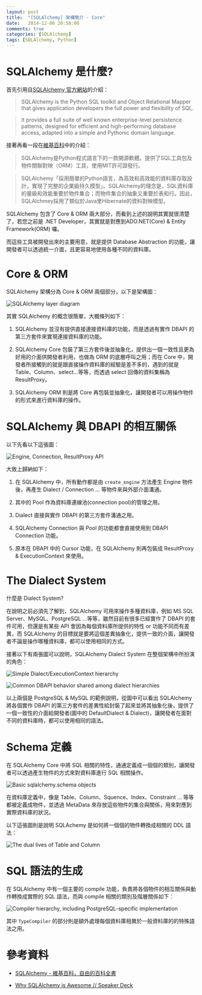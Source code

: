 ```yaml
---
layout: post
title:  "[SQLAlchemy] 架構簡介 - Core"
date:   2014-12-06 20:58:00
comments: true
categories: [SQLAlchemy]
tags: [SQLAlchemy, Python]
---
```


SQLAlchemy 是什麼?
=================

首先引用自[SQLAlchemy 官方網站][2]的介紹：

> SQLAlchemy is the Python SQL toolkit and Object Relational Mapper that gives application developers the full power and flexibility of SQL. 

> It provides a full suite of well known enterprise-level persistence patterns, designed for efficient and high-performing database access, adapted into a simple and Pythonic domain language.

接著再看一段在[維基百科][1]中的介紹：

> SQLAlchemy是Python程式語言下的一款開源軟體。提供了SQL工具包及物件關聯對映（ORM）工具，使用MIT許可證發行。

> SQLAlchemy「採用簡單的Python語言，為高效和高效能的資料庫存取設計，實現了完整的企業級持久模型」。SQLAlchemy的理念是，SQL資料庫的量級和效能重要於物件集合；而物件集合的抽象又重要於表和行。因此，SQLAlchmey採用了類似於Java里Hibernate的資料對映模型。

SQLAlchemy 包含了 Core & ORM 兩大部分，而看到上述的說明其實就很清楚了，若您之前是 .NET Developer，其實就是對應到ADO.NET(Core) & Entity Framework(ORM) 囉。

而這些工具被開發出來的主要用意，就是提供 Database Abstraction 的功能，讓開發者可以透過統一介面，且更容易地使用各種不同的資料庫。


Core & ORM
==========

SQLAlchemy 架構分為 Core & ORM 兩個部分，以下是架構圖：

![SQLAlchemy layer diagram](http://aosabook.org/images/sqlalchemy/layers.png)

其實 SQLAlchemy 的概念很簡單，大概條列如下：

1. SQLAlchemy 並沒有提供直接連接資料庫的功能，而是透過有實作 DBAPI 的第三方套件來實現連接資料庫的功能。

2. SQLAlchemy Core 包裝了第三方套件後並抽象化，提供出一個一致性且更為好用的介面供開發者利用，也做為 ORM 的底層呼叫之用；而在 Core 中，開發者所接觸到的就是跟直接操作資料庫的經驗是差不多的，遇到的就是 Table、Column、select...等等，而透過 select 回傳的資料集稱為 ResultProxy。

3. SQLAlchemy ORM 則是將 Core 再包裝並抽象化，讓開發者可以用操作物件的形式來進行資料庫的操作。


SQLAlchemy 與 DBAPI 的相互關係
=============================

以下先看以下這張圖：

![Engine, Connection, ResultProxy API](http://aosabook.org/images/sqlalchemy/engine.png)

大致上歸納如下：

1. 在 SQLAlchemy 中，所有動作都是由 `create_engine` 方法產生 Engine 物件後，再產生 Dialect / Connection ... 等物件來與外部介面溝通。

2. 其中的 Pool 作為資料庫連線池(connection pool)的管理之用。

3. Dialect 直接與實作 DBAPI 的第三方套件溝通之用。

4. SQLAlchemy Connection 與 Pool 的功能都會直接使用到 DBAPI Connection 功能。

5. 原本在 DBAPI 中的 Cursor 功能，在 SQLAlchemy 則再包裝成 ResultProxy & ExecutionContext 來使用。


The Dialect System
==================

什麼是 Dialect System? 

在說明之前必須先了解到，SQLAlchemy 可用來操作多種資料庫，例如 MS SQL Server、MySQL、PostgreSQL ...等等，雖然目前有很多已經實作了 DBAPI 的套件可用，但還是有某些 API 會因為每個資料庫所提供的特性 or 功能不同而有差異，而 SQLAlchemy 的目標就是要將這個差異抽象化，提供一致的介面，讓開發者不論是操作哪種資料庫，都可以使用相同的方式。

接著以下有兩張圖可以說明，SQLAlchemy Dialect System 在整個架構中所扮演的角色：

![Simple Dialect/ExecutionContext hierarchy](http://aosabook.org/images/sqlalchemy/engine.png)

![Common DBAPI behavior shared among dialect hierarchies](http://aosabook.org/images/sqlalchemy/common-dbapi.png)

以上兩個是 PostgreSQL & MySQL 的範例說明，從圖中可以看出 SQLAlchemy 將各個實作 DBAPI 的第三方套件的差異性給封裝了起來並將其抽象化後，提供了一個一致性的介面給開發者(圖中的 DefaultDialect & Dialect)，讓開發者在面對不同的資料庫時，都可以使用相同的語法。


Schema 定義
===========

在 SQLAlchemy Core 中將 SQL 相關的特性，通通定義成一個個的類別，讓開發者可以透過產生物件的方式來對資料庫進行 SQL 相關操作。

![Basic sqlalchemy.schema objects](http://aosabook.org/images/sqlalchemy/basic-schema.png)

在資料庫定義中，像是 Table、Column、Squence、Index、Constraint ... 等等都被定義成物件，並透過 MetaData 來存放這些物件的集合與關係，用來對應到實際資料庫的狀況。

以下這張圖則是說明 SQLAchemy 是如何將一個個的物件轉換成相關的 DDL 語法：

![The dual lives of Table and Column](http://aosabook.org/images/sqlalchemy/table-column-crossover.png)


SQL 語法的生成
=============

在 SQLAlchemy 中有一個主要的 compile 功能，負責將各個物件的相互關係與動作轉換成實際的 SQL 語法，而與 compile 相關的類別及階層關係如下：

![Compiler hierarchy, including PostgreSQL-specific implementation](http://aosabook.org/images/sqlalchemy/compiler-hierarchy.png)

其中 `TypeCompiler` 的部分則是額外處理每個資料庫相異於一般資料庫的的特殊語法之用。


參考資料
========

- [SQLAlchemy - 維基百科，自由的百科全書][1]

- [Why SQLAlchemy is Awesome // Speaker Deck](https://speakerdeck.com/mitsuhiko/why-sqlalchemy-is-awesome)


[1]:http://zh.wikipedia.org/wiki/SQLAlchemy
[2]:http://www.sqlalchemy.org/
[3]:http://aosabook.org/en/sqlalchemy.html

